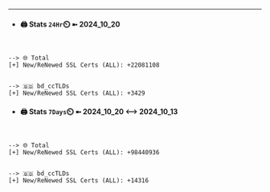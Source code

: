 

---
- #### 🖨️ **Stats** `24Hr`⏲️ ➼ 2024_10_20
```console


--> 🌐 Total
[+] New/ReNewed SSL Certs (ALL): +22081108


--> 🇧🇩 bd_ccTLDs
[+] New/ReNewed SSL Certs (ALL): +3429

```

- #### 🖨️ **Stats** `7Days`⏲️ ➼ 2024_10_20 <--> 2024_10_13
```console


--> 🌐 Total
[+] New/ReNewed SSL Certs (ALL): +98440936


--> 🇧🇩 bd_ccTLDs
[+] New/ReNewed SSL Certs (ALL): +14316

```

